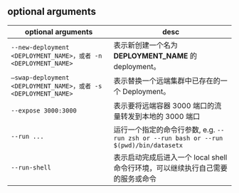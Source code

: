
## optional arguments

| optional arguments                     | desc                                                         |
| -------------------------------------- | ------------------------------------------------------------ |
| `--new-deployment <DEPLOYMENT_NAME>，或者 -n <DEPLOYMENT_NAME>`   | 表示新创建一个名为 **DEPLOYMENT_NAME** 的 deployment。       |
| `–swap-deployment <DEPLOYMENT_NAME>，或者 -s <DEPLOYMENT_NAME>` | 表示替换一个远端集群中已存在的一个 Deployment。                          |
| `--expose 3000:3000` | 表示要将远端容器 3000 端口的流量转发到本地的 3000 端口 |
| `--run ...`                          | 运行一个指定的命令行参数, e.g. `--run zsh or --run bash or --run $(pwd)/bin/datasetx` |
| `--run-shell`                          | 表示启动完成后进入一个 local shell 命令行环境，可以继续执行自己需要的服务或命令 |
